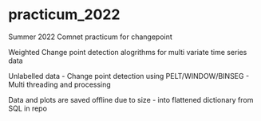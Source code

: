 # practicum_2022
Summer 2022 Comnet practicum for changepoint


Weighted Change point detection alogrithms for multi variate time series data

Unlabelled data - Change point detection using PELT/WINDOW/BINSEG - Multi threading and processing

Data and plots are saved offline due to size - into flattened dictionary from SQL in repo
